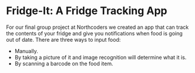 # Fridge-It: A Fridge Tracking App

For our final group project at Northcoders we created an app that can track the contents of your fridge and give you notifications when food is going out of date. There are three ways to input food:
- Manually.
- By taking a picture of it and image recognition will determine what it is.
- By scanning a barcode on the food item.

